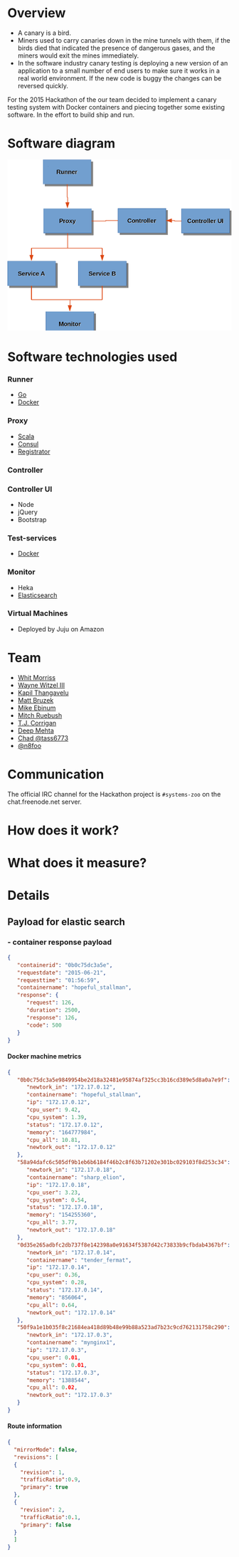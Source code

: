 # Overview

* A canary is a bird.  
* Miners used to carry canaries down in the mine tunnels with them, if the
  birds died that indicated the presence of dangerous gases, and the miners
  would exit the mines immediately.
* In the software industry canary testing is deploying a new version of an
  application to a small number of end users to make sure it works in a real
  world environment. If the new code is buggy the changes can be reversed
  quickly.

For the 2015 Hackathon of the our team decided to implement a canary testing
system with Docker containers and piecing together some existing software. In
the effort to build ship and run.

# Software diagram

![software diagram](System-zoo.png)

# Software technologies used

### Runner
  * [Go](https://golang.org/)
  * [Docker](https://www.docker.com/)

### Proxy
  * [Scala](http://www.scala-lang.org/index.html)
  * [Consul](https://www.consul.io/)
  * [Registrator](https://github.com/gliderlabs/registrator)

### Controller

### Controller UI
  * Node
  * jQuery
  * Bootstrap

### Test-services
  * [Docker](https://www.docker.com/)

### Monitor
* Heka
* [Elasticsearch](https://www.elastic.co/products/elasticsearch)

### Virtual Machines
* Deployed by Juju on Amazon

# Team

* [Whit Morriss](https://github.com/whitmo)
* [Wayne Witzel III](https://github.com/wwitzel3)
* [Kapil Thangavelu](https://github.com/kapilt)
* [Matt Bruzek](https://github.com/mbruzek)
* [Mike Ebinum](https://github.com/mebinum)
* [Mitch Ruebush](https://github.com/mruebush)
* [T.J. Corrigan](https://github.com/tj-corrigan)
* [Deep Mehta](https://github.com/deepmehtait)
* [Chad @tass6773](https://github.com/tass6773)
* [@n8foo](https://github.com/n8foo)

# Communication
The official IRC channel for the Hackathon project is `#systems-zoo` on the
chat.freenode.net server.

# How does it work?

# What does it measure?

# Details

## Payload for elastic search

### - container response payload

```json
{
   "containerid": "0b0c75dc3a5e",
   "requestdate": "2015-06-21",
   "requesttime": "01:56:59",
   "containername": "hopeful_stallman",
   "response": {
      "request": 126,
      "duration": 2500,
      "response": 126,
      "code": 500
   }
}
```

#### Docker machine metrics

```json
{
   "0b0c75dc3a5e9849954be2d18a32481e95874af325cc3b16cd389e5d8a0a7e9f": {
      "newtork_in": "172.17.0.12",
      "containername": "hopeful_stallman",
      "ip": "172.17.0.12",
      "cpu_user": 9.42,
      "cpu_system": 1.39,
      "status": "172.17.0.12",
      "memory": "164777984",
      "cpu_all": 10.81,
      "newtork_out": "172.17.0.12"
   },
   "58a94dafc6c505df9b1eb6b6184f46b2c8f63b71202e301bc029103f8d253c34": {
      "newtork_in": "172.17.0.18",
      "containername": "sharp_elion",
      "ip": "172.17.0.18",
      "cpu_user": 3.23,
      "cpu_system": 0.54,
      "status": "172.17.0.18",
      "memory": "154255360",
      "cpu_all": 3.77,
      "newtork_out": "172.17.0.18"
   },
   "0d35e265adbfc2db737f8e142398a0e91634f5387d42c73833b9cfbdab4367bf": {
      "newtork_in": "172.17.0.14",
      "containername": "tender_fermat",
      "ip": "172.17.0.14",
      "cpu_user": 0.36,
      "cpu_system": 0.28,
      "status": "172.17.0.14",
      "memory": "856064",
      "cpu_all": 0.64,
      "newtork_out": "172.17.0.14"
   },
   "50f9a1e1b035f8c21684ea418d89b48e99b88a523ad7b23c9cd762131758c290": {
      "newtork_in": "172.17.0.3",
      "containername": "mynginx1",
      "ip": "172.17.0.3",
      "cpu_user": 0.01,
      "cpu_system": 0.01,
      "status": "172.17.0.3",
      "memory": "1388544",
      "cpu_all": 0.02,
      "newtork_out": "172.17.0.3"
   }
}
```

#### Route information
```json
{
  "mirrorMode": false,
  "revisions": [
  {
    "revision": 1,
    "trafficRatio":0.9,
    "primary": true
  },
  {
    "revision": 2,
    "trafficRatio":0.1,
    "primary": false
  }
  ]
}
```
